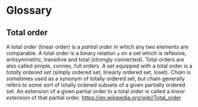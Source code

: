 # Glossary

## Total order
A total order (linear order) is a *partial order* in which any two elements are comparable. A total order is a binary relation `≤` on a set which is reflexive, antisymmetric, transitive and total (strongly connected). Total orders are also called simple, connex, full orders. A set equipped with a total order is a *totally ordered set* (simply ordered set, linearly ordered set, loset). *Chain* is sometimes used as a synonym of totally ordered set, but chain generally refers to some sort of totally ordered subsets of a given partially ordered set. An extension of a given partial order to a total order is called a *linear extension* of that partial order.
https://en.wikipedia.org/wiki/Total_order
